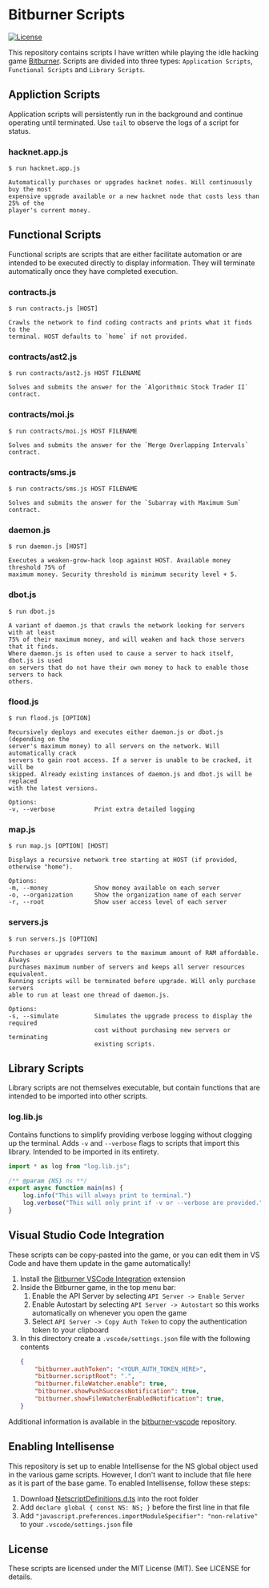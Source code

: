 # Bitburner Scripts
[![License](https://img.shields.io/github/license/Drakmyth/BitburnerScripts)](https://github.com/Drakmyth/BitburnerScripts/blob/master/LICENSE.md)

This repository contains scripts I have written while playing the idle hacking game [Bitburner](https://store.steampowered.com/app/1812820/Bitburner/). Scripts are divided into three types: `Application Scripts`, `Functional Scripts` and `Library Scripts`.

## Appliction Scripts
Application scripts will persistently run in the background and continue operating until terminated. Use `tail` to observe the logs of a script for status.

### hacknet.app.js
```
$ run hacknet.app.js

Automatically purchases or upgrades hacknet nodes. Will continuously buy the most
expensive upgrade available or a new hacknet node that costs less than 25% of the
player's current money.
```

## Functional Scripts
Functional scripts are scripts that are either facilitate automation or are intended to be executed directly to display information. They will terminate automatically once they have completed execution.

### contracts.js
```
$ run contracts.js [HOST]

Crawls the network to find coding contracts and prints what it finds to the
terminal. HOST defaults to `home` if not provided.
```

### contracts/ast2.js
```
$ run contracts/ast2.js HOST FILENAME

Solves and submits the answer for the `Algorithmic Stock Trader II` contract.
```

### contracts/moi.js
```
$ run contracts/moi.js HOST FILENAME

Solves and submits the answer for the `Merge Overlapping Intervals` contract.
```

### contracts/sms.js
```
$ run contracts/sms.js HOST FILENAME

Solves and submits the answer for the `Subarray with Maximum Sum` contract.
```

### daemon.js
```
$ run daemon.js [HOST]

Executes a weaken-grow-hack loop against HOST. Available money threshold 75% of
maximum money. Security threshold is minimum security level + 5.
```

### dbot.js
```
$ run dbot.js

A variant of daemon.js that crawls the network looking for servers with at least
75% of their maximum money, and will weaken and hack those servers that it finds.
Where daemon.js is often used to cause a server to hack itself, dbot.js is used
on servers that do not have their own money to hack to enable those servers to hack
others.
```

### flood.js
```
$ run flood.js [OPTION]

Recursively deploys and executes either daemon.js or dbot.js (depending on the
server's maximum money) to all servers on the network. Will automatically crack
servers to gain root access. If a server is unable to be cracked, it will be
skipped. Already existing instances of daemon.js and dbot.js will be replaced
with the latest versions.

Options:
-v, --verbose           Print extra detailed logging
```

### map.js
```
$ run map.js [OPTION] [HOST]

Displays a recursive network tree starting at HOST (if provided, otherwise "home").

Options:
-m, --money             Show money available on each server
-o, --organization      Show the organization name of each server
-r, --root              Show user access level of each server
```

### servers.js
```
$ run servers.js [OPTION]

Purchases or upgrades servers to the maximum amount of RAM affordable. Always
purchases maximum number of servers and keeps all server resources equivalent.
Running scripts will be terminated before upgrade. Will only purchase servers
able to run at least one thread of daemon.js.

Options:
-s, --simulate          Simulates the upgrade process to display the required
                        cost without purchasing new servers or terminating
                        existing scripts.
```

## Library Scripts
Library scripts are not themselves executable, but contain functions that are intended to be imported into other scripts.

### log.lib.js
Contains functions to simplify providing verbose logging without clogging up the terminal. Adds `-v` and `--verbose` flags to scripts that import this library. Intended to be imported in its entirety.

```js
import * as log from "log.lib.js";

/** @param {NS} ns **/
export async function main(ns) {
    log.info("This will always print to terminal.")
    log.verbose("This will only print if -v or --verbose are provided.")
}
```

## Visual Studio Code Integration
These scripts can be copy-pasted into the game, or you can edit them in VS Code and have them update in the game automatically!

1. Install the [Bitburner VSCode Integration](https://marketplace.visualstudio.com/items?itemName=bitburner.bitburner-vscode-integration) extension
1. Inside the Bitburner game, in the top menu bar:
    1. Enable the API Server by selecting `API Server -> Enable Server`
    1. Enable Autostart by selecting `API Server -> Autostart` so this works automatically on whenever you open the game
    1. Select `API Server -> Copy Auth Token` to copy the authentication token to your clipboard
1. In this directory create a `.vscode/settings.json` file with the following contents
    ```json
    {
        "bitburner.authToken": "<YOUR_AUTH_TOKEN_HERE>",
        "bitburner.scriptRoot": ".",
        "bitburner.fileWatcher.enable": true,
        "bitburner.showPushSuccessNotification": true,
        "bitburner.showFileWatcherEnabledNotification": true,
    }
    ```

Additional information is available in the [bitburner-vscode](https://github.com/bitburner-official/bitburner-vscode) repository.

## Enabling Intellisense
This repository is set up to enable Intellisense for the NS global object used in the various game scripts. However, I don't want to include that file here as it is part of the base game. To enabled Intellisense, follow these steps:

1. Download [NetscriptDefinitions.d.ts](https://github.com/danielyxie/bitburner/blob/dev/src/ScriptEditor/NetscriptDefinitions.d.ts) into the root folder
1. Add `declare global { const NS: NS; }` before the first line in that file
1. Add `"javascript.preferences.importModuleSpecifier": "non-relative"` to your `.vscode/settings.json` file

## License

These scripts are licensed under the MIT License (MIT). See LICENSE for details.
